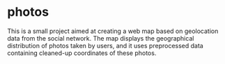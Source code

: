 # photos
This is a small project aimed at creating a web map based on geolocation data from the social network. The map displays the geographical distribution of photos taken by users, and it uses preprocessed data containing cleaned-up coordinates of these photos.
